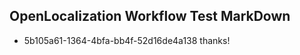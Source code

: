 ## OpenLocalization Workflow Test MarkDown
* 5b105a61-1364-4bfa-bb4f-52d16de4a138 thanks!

<!--HONumber=Oct16_HO4-->


